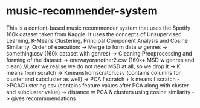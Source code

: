 # music-recommender-system
This is a content-based music recommender system that uses the Spotify 160k dataset taken from Kaggle. It uses the concepts of Unsupervised Learning, K-Means Clustering, Principal Component Analysis and Cosine Similarity. 
Order of execution:
-> Merge to form data w genres -> something.csv (160k dataset with genres)
-> Cleaning Preoprocessing and forming of the dataset -> onewayoranother2.csv (160k+ MSD w genres and clean) //Later we realise we do not need MSD at all, so we drop it
-> K means from scratch -> Kmeansfromscratch.csv (contains columns for cluster and subcluster as well)
-> PCA f scratch + k means f scratch ->PCAClustering.csv (contains feature values after PCA along with cluster and subcluster value)
-> distance w PCA & clusters using cosine similarity -> gives recommmendations




